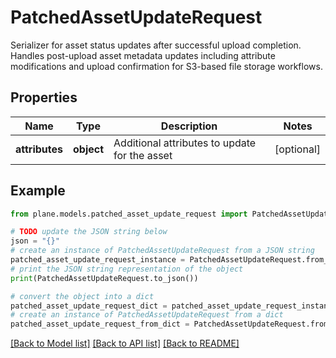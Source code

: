 # PatchedAssetUpdateRequest

Serializer for asset status updates after successful upload completion.  Handles post-upload asset metadata updates including attribute modifications and upload confirmation for S3-based file storage workflows.

## Properties

Name | Type | Description | Notes
------------ | ------------- | ------------- | -------------
**attributes** | **object** | Additional attributes to update for the asset | [optional] 

## Example

```python
from plane.models.patched_asset_update_request import PatchedAssetUpdateRequest

# TODO update the JSON string below
json = "{}"
# create an instance of PatchedAssetUpdateRequest from a JSON string
patched_asset_update_request_instance = PatchedAssetUpdateRequest.from_json(json)
# print the JSON string representation of the object
print(PatchedAssetUpdateRequest.to_json())

# convert the object into a dict
patched_asset_update_request_dict = patched_asset_update_request_instance.to_dict()
# create an instance of PatchedAssetUpdateRequest from a dict
patched_asset_update_request_from_dict = PatchedAssetUpdateRequest.from_dict(patched_asset_update_request_dict)
```
[[Back to Model list]](../README.md#documentation-for-models) [[Back to API list]](../README.md#documentation-for-api-endpoints) [[Back to README]](../README.md)


